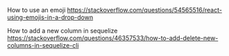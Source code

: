 How to use an emoji
https://stackoverflow.com/questions/54565516/react-using-emojis-in-a-drop-down

How to add a new column in sequelize
https://stackoverflow.com/questions/46357533/how-to-add-delete-new-columns-in-sequelize-cli

